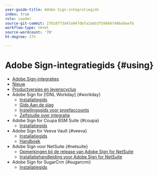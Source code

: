 ```yaml
---
user-guide-title: Adobe Sign-integratiegids
index: true
role: Leader
source-git-commit: 27610773d47a947dbfa1deb3f594667406a9aefb
workflow-type: tm+mt
source-wordcount: '70'
ht-degree: 27%

---
```



# Adobe Sign-integratiegids {#using}

+ [Adobe Sign-integraties](home.md)
+ [Nieuw](whats-new.md)
+ [Productversies en levenscyclus](versions.md)
+ Adobe Sign for [!DNL Workday] {#workday}
   + [Installatiegids](workday/install.md)
   + [Gids Aan de slag](workday/quick-start.md)
   + [Instellingsgids voor proefaccounts](workday/trial-install.md)
   + [Zelfstudie over integratie](workday/tutorial-video.md)
+ Adobe Sign for Coupa BSM Suite {#coupa}
   + [Installatiegids](coupa/install.md)
+ Adobe Sign for Veeva Vault {#veeva}
   + [Installatiegids](veeva/install.md)
   + [Handboek](veeva/user.md)
+ Adobe Sign voor NetSuite {#netsuite}
   + [Opmerkingen bij de release van Adobe Sign for NetSuite](netsuite/release-notes.md)
   + [Installatiehandleiding voor Adobe Sign for NetSuite](netsuite/install.md)
+ Adobe Sign for SugarCrm {#sugarcrm}
   + [Installatiegids](sugarcrm/install.md)

